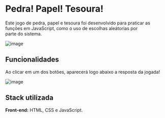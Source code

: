 # Pedra! Papel! Tesoura!

Este jogo de pedra, papel e tesoura foi desenvolvido para praticar as funções em JavaScript, como o uso de escolhas aleátorias por parte do sistema.

![image](https://github.com/user-attachments/assets/def4927a-10da-4f26-a0c5-04f4cd155548)

## Funcionalidades

Ao clicar em um dos botões, aparecerá logo abaixo a resposta da jogada!

![image](https://github.com/user-attachments/assets/796d1caa-9e51-43a7-9b98-542b44fbff39)

## Stack utilizada

**Front-end:** HTML, CSS e JavaScript.

